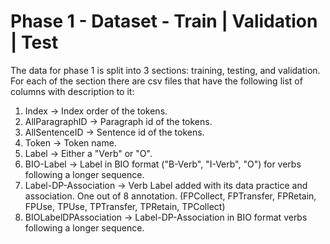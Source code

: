 # Phase 1 - Dataset - Train | Validation | Test
The data for phase 1 is split into 3 sections: training, testing, and validation. 
For each of the section there are csv files that have the following list of columns with description to it:
1. Index -> Index order of the tokens.
2. AllParagraphID -> Paragraph id of the tokens. 
3. AllSentenceID -> Sentence id of the tokens. 
4. Token -> Token name.
5. Label -> Either a "Verb" or "O".
6. BIO-Label -> Label in BIO format ("B-Verb", "I-Verb", "O") for verbs following a longer sequence.
7. Label-DP-Association -> Verb Label added with its data practice and association. One out of 8 annotation. (FPCollect, FPTransfer, FPRetain, FPUse, TPUse, TPTransfer, TPRetain, TPCollect)
8. BIOLabelDPAssociation -> Label-DP-Association in BIO format verbs following a longer sequence. 